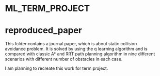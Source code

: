 # ML_TERM_PROJECT

# reproduced_paper
This folder contains a journal paper, which is about static collision avoidance problem. It is solved by using the q learning algorithm and is compared with classic A* and RRT path planning algorithm in nine different scenarios with different number of obstacles in each case.

I am planning to recreate this work for term project.
